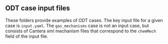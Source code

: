 ## ODT case input files

These folders provide examples of ODT cases. The key input file for a given case is `input.yaml`. The `gas_mechanisms` case is not an input case, but consists of Cantera xml mechanism files that correspond to the `chemMech` field of the input file.